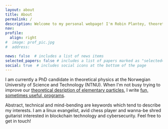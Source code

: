 ```yaml
---
layout: about
title: About
permalink: /
description: Welcome to my personal webpage! I'm Robin Plantey, theoretical physics PhD candidate, learning junkie and passionate about all things technical. 
nav: 
profile:
  align: right
#  image: prof_pic.jpg
#  address: 

news: false  # includes a list of news items
selected_papers: false # includes a list of papers marked as "selected={true}"
social: true  # includes social icons at the bottom of the page
---
```


I am currently a PhD candidate in theoretical physics at the Norwegian University of Science and Technology (NTNU). When I'm not busy trying to improve our 
[theoretical desription of elementary particles](/research/), I write [fun, sometimes useful, programs](/projects/).

Abstract, technical and mind-bending are keywords which tend to describe my interests. I am a linux evangelist, avid chess player and wanna-be shred guitarist 
interested in blockchain technology and cybersecurity. Feel free to get in touch!
